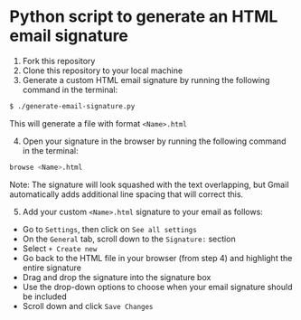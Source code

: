 # Python script to generate an HTML email signature

1. Fork this repository
2. Clone this repository to your local machine
3. Generate a custom HTML email signature by running the following command in the terminal:
```bash
$ ./generate-email-signature.py
```
This will generate a file with format `<Name>.html`

4. Open your signature in the browser by running the following command in the terminal:
```bash
browse <Name>.html
```
Note: The signature will look squashed with the text overlapping, but Gmail automatically adds additional line spacing that will correct this.

5. Add your custom `<Name>.html` signature to your email as follows:
- Go to `Settings`, then click on `See all settings`
- On the `General` tab, scroll down to the `Signature:` section
- Select `+ Create new`
- Go back to the HTML file in your browser (from step 4) and highlight the entire signature
- Drag and drop the signature into the signature box
- Use the drop-down options to choose when your email signature should be included
- Scroll down and click `Save Changes`


